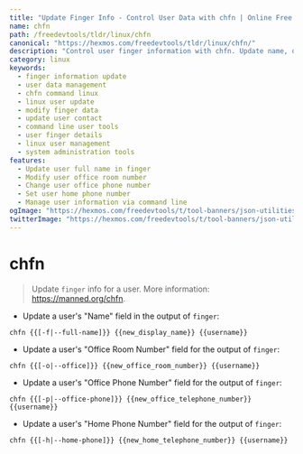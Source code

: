 ```yaml
---
title: "Update Finger Info - Control User Data with chfn | Online Free DevTools by Hexmos"
name: chfn
path: /freedevtools/tldr/linux/chfn
canonical: "https://hexmos.com/freedevtools/tldr/linux/chfn/"
description: "Control user finger information with chfn. Update name, office, and phone details easily. A free online tool for managing user data, no registration required."
category: linux
keywords:
  - finger information update
  - user data management
  - chfn command linux
  - linux user update
  - modify finger data
  - update user contact
  - command line user tools
  - user finger details
  - linux user management
  - system administration tools
features:
  - Update user full name in finger
  - Modify user office room number
  - Change user office phone number
  - Set user home phone number
  - Manage user information via command line
ogImage: "https://hexmos.com/freedevtools/t/tool-banners/json-utilities-banner.png"
twitterImage: "https://hexmos.com/freedevtools/t/tool-banners/json-utilities-banner.png"
---
```


# chfn

> Update `finger` info for a user.
> More information: <https://manned.org/chfn>.

- Update a user's "Name" field in the output of `finger`:

`chfn {{[-f|--full-name]}} {{new_display_name}} {{username}}`

- Update a user's "Office Room Number" field for the output of `finger`:

`chfn {{[-o|--office]}} {{new_office_room_number}} {{username}}`

- Update a user's "Office Phone Number" field for the output of `finger`:

`chfn {{[-p|--office-phone]}} {{new_office_telephone_number}} {{username}}`

- Update a user's "Home Phone Number" field for the output of `finger`:

`chfn {{[-h|--home-phone]}} {{new_home_telephone_number}} {{username}}`
